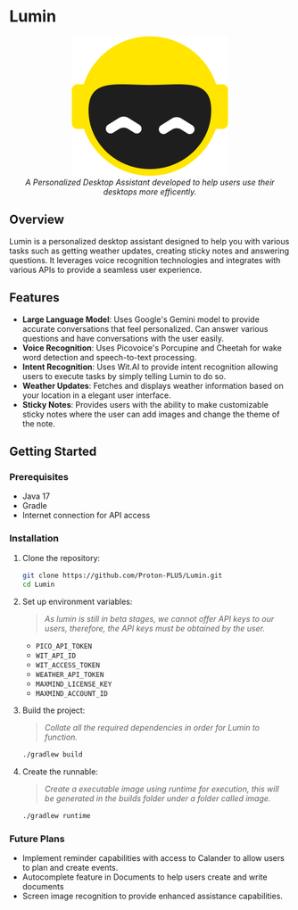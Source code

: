 # Lumin

<div align="center">
    <img src=https://github.com/Proton-PLU5/Lumin/blob/main/src/main/resources/me/protonplus/lumin/images/lumin.png?raw=true>
</div>
<div align="center">
    <em>A Personalized Desktop Assistant developed to help users use their desktops more efficently.</em>
</div>

## Overview

Lumin is a personalized desktop assistant designed to help you with various tasks such as getting weather updates, creating sticky notes and answering questions. It leverages voice recognition technologies and integrates with various APIs to provide a seamless user experience.

## Features
- **Large Language Model**: Uses Google's Gemini model to provide accurate conversations that feel personalized. Can answer various questions and have conversations with the user easily.
- **Voice Recognition**: Uses Picovoice's Porcupine and Cheetah for wake word detection and speech-to-text processing.
- **Intent Recognition**: Uses Wit.AI to provide intent recognition allowing users to execute tasks by simply telling Lumin to do so.
- **Weather Updates**: Fetches and displays weather information based on your location in a elegant user interface.
- **Sticky Notes**: Provides users with the ability to make customizable sticky notes where the user can add images and change the theme of the note.

## Getting Started

### Prerequisites

- Java 17
- Gradle
- Internet connection for API access

### Installation

1. Clone the repository:
    ```sh
    git clone https://github.com/Proton-PLU5/Lumin.git
    cd Lumin
    ```

2. Set up environment variables:
   
   > *As lumin is still in beta stages, we cannot offer API keys to our users, therefore, the API keys must be obtained by the user.*
    - `PICO_API_TOKEN`
    - `WIT_API_ID`
    - `WIT_ACCESS_TOKEN`
    - `WEATHER_API_TOKEN`
    - `MAXMIND_LICENSE_KEY`
    - `MAXMIND_ACCOUNT_ID`

3. Build the project:
   > *Collate all the required dependencies in order for Lumin to function.*
    ```sh
    ./gradlew build
    ```

4. Create the runnable:
   > *Create a executable image using runtime for execution, this will be generated in the builds folder under a folder called image.*
    ```sh
    ./gradlew runtime
    ```

### Future Plans
- Implement reminder capabilities with access to Calander to allow users to plan and create events.
- Autocomplete feature in Documents to help users create and write documents
- Screen image recognition to provide enhanced assistance capabilities.
